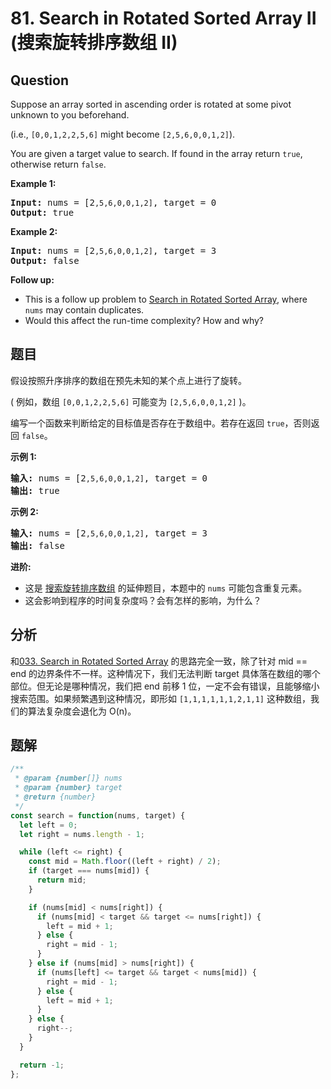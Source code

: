 # 81. Search in Rotated Sorted Array II (搜索旋转排序数组 II)

## Question

Suppose an array sorted in ascending order is rotated at some pivot unknown to you beforehand.

(i.e., `[0,0,1,2,2,5,6]` might become `[2,5,6,0,0,1,2]`).

You are given a target value to search. If found in the array return `true`, otherwise return `false`.

**Example 1:**

<pre><strong>Input:</strong> nums = [2<code>,5,6,0,0,1,2]</code>, target = 0
<strong>Output:</strong> true
</pre>

**Example 2:**

<pre><strong>Input:</strong> nums = [2<code>,5,6,0,0,1,2]</code>, target = 3
<strong>Output:</strong> false</pre>

**Follow up:**

-   This is a follow up problem to [Search in Rotated Sorted Array](https://leetcode.com/problems/search-in-rotated-sorted-array/description/), where `nums` may contain duplicates.
-   Would this affect the run-time complexity? How and why?

## 题目

假设按照升序排序的数组在预先未知的某个点上进行了旋转。

( 例如，数组 `[0,0,1,2,2,5,6]` 可能变为 `[2,5,6,0,0,1,2]` )。

编写一个函数来判断给定的目标值是否存在于数组中。若存在返回 `true`，否则返回 `false`。

**示例 1:**

<pre><strong>输入:</strong> nums = [2<code>,5,6,0,0,1,2]</code>, target = 0
<strong>输出:</strong> true
</pre>

**示例 2:**

<pre><strong>输入:</strong> nums = [2<code>,5,6,0,0,1,2]</code>, target = 3
<strong>输出:</strong> false</pre>

**进阶:**

-   这是 [搜索旋转排序数组](https://leetcode-cn.com/problems/search-in-rotated-sorted-array/description/) 的延伸题目，本题中的 `nums` 可能包含重复元素。
-   这会影响到程序的时间复杂度吗？会有怎样的影响，为什么？

## 分析

和[033. Search in Rotated Sorted Array](./033.%20Search%20in%20Rotated%20Sorted%20Array.md) 的思路完全一致，除了针对 mid == end 的边界条件不一样。这种情况下，我们无法判断 target 具体落在数组的哪个部位。但无论是哪种情况，我们把 end 前移 1 位，一定不会有错误，且能够缩小搜索范围。如果频繁遇到这种情况，即形如 `[1,1,1,1,1,1,2,1,1]` 这种数组，我们的算法复杂度会退化为 O(n)。

## 题解

```javascript
/**
 * @param {number[]} nums
 * @param {number} target
 * @return {number}
 */
const search = function(nums, target) {
  let left = 0;
  let right = nums.length - 1;

  while (left <= right) {
    const mid = Math.floor((left + right) / 2);
    if (target === nums[mid]) {
      return mid;
    }

    if (nums[mid] < nums[right]) {
      if (nums[mid] < target && target <= nums[right]) {
        left = mid + 1;
      } else {
        right = mid - 1;
      }
    } else if (nums[mid] > nums[right]) {
      if (nums[left] <= target && target < nums[mid]) {
        right = mid - 1;
      } else {
        left = mid + 1;
      }
    } else {
      right--;
    }
  }

  return -1;
};
```
